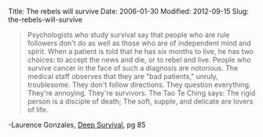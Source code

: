 Title: The rebels will survive
Date: 2006-01-30
Modified: 2012-09-15
Slug: the-rebels-will-survive

<blockquote>Psychologists who study survival say that people who are rule followers don't do as well as those who are of independent mind and spirit. When a patient is told that he has six months to live, he has two choices: to accept the news and die, or to rebel and live. People who survive cancer in the face of such a diagnosis are notorious. The medical staff observes that they are "bad patients," unruly, troublesome. They don't follow directions. They question everything. They're annoying. They're survivors. The Tao Te Ching says:
The rigid person is a disciple of death;
The soft, supple, and delicate are lovers of life.</blockquote>
-Laurence Gonzales, <a href="http://www.pig-monkey.com/2006/01/27/deep-survival-who-lives-who-dies-and-why/" >Deep Survival</a>, pg 85
